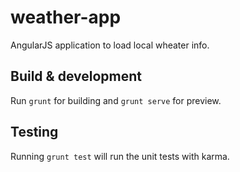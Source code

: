 # weather-app

AngularJS application to load local wheater info.

## Build & development

Run `grunt` for building and `grunt serve` for preview.

## Testing

Running `grunt test` will run the unit tests with karma.
